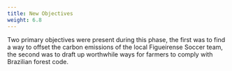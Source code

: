```yaml
---
title: New Objectives
weight: 6.8
---
```

Two primary objectives were present during this phase, the first was to find a way to offset the carbon emissions of the local Figueirense Soccer team, the second was to draft up worthwhile ways for farmers to comply with Brazilian forest code.
